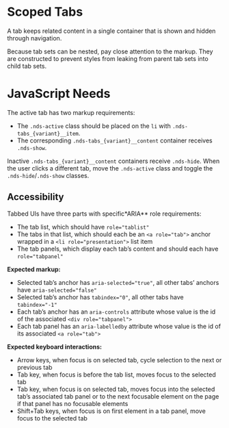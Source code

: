 # Scoped Tabs

A tab keeps related content in a single container that is shown and hidden through navigation.

Because tab sets can be nested, pay close attention to the markup. They are
constructed to prevent styles from leaking from parent tab sets into child tab sets.

# JavaScript Needs

The active tab has two markup requirements:

- The `.nds-active` class should be placed on the `li` with `.nds-tabs_{variant}__item`.
- The corresponding `.nds-tabs_{variant}__content` container receives `.nds-show`.

Inactive `.nds-tabs_{variant}__content` containers receive `.nds-hide`.
When the user clicks a different tab, move the `.nds-active` class and
toggle the `.nds-hide`/`.nds-show` classes.

## Accessibility

Tabbed UIs have three parts with specific*ARIA** role requirements:

- The tab list, which should have `role="tablist"`
- The tabs in that list, which should each be an `<a role="tab">` anchor wrapped in a `<li role="presentation">` list item
- The tab panels, which display each tab’s content and should each have `role="tabpanel"`

**Expected markup:**

- Selected tab’s anchor has `aria-selected="true"`, all other tabs’ anchors have `aria-selected="false"`
- Selected tab’s anchor has `tabindex="0"`, all other tabs have `tabindex="-1"`
- Each tab’s anchor has an `aria-controls` attribute whose value is the id of the associated `<div role="tabpanel">`
- Each tab panel has an `aria-labelledby` attribute whose value is the id of its associated `<a role="tab">`

**Expected keyboard interactions:**

- Arrow keys, when focus is on selected tab, cycle selection to the next or previous tab
- Tab key, when focus is before the tab list, moves focus to the selected tab
- Tab key, when focus is on selected tab, moves focus into the selected tab’s associated tab panel or to the next focusable element on the page if that panel has no focusable elements
- Shift+Tab keys, when focus is on first element in a tab panel, move focus to the selected tab
